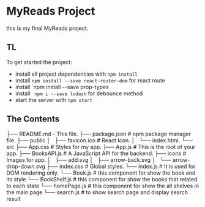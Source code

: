 # MyReads Project
this is my final MyReads project.

## TL

To get started the project:

* install all project dependencies with `npm install`
* install `npm install --save react-router-dom` for react route 
* install `npm install --save prop-types
* install ` npm i --save lodash` for debounce method
* start the server with `npm start`


## The Contents
├── README.md - This file.
├── package.json # npm package manager file.
├── public
│   ├── favicon.ico # React Icon.
│   └── index.html.
└── src
    ├── App.css # Styles for my app. 
    ├── App.js # This is the root of your app.
    ├── BooksAPI.js # A JavaScript API for the backend.
    ├── icons # Images for app.
    │   ├── add.svg
    │   ├── arrow-back.svg
    │   └── arrow-drop-down.svg
    ├── index.css # Global styles.
    └── index.js # It is used for DOM rendering only.
    └── Book.js # this component for show the book and its style
    └── BookShelf.js # this component for show the books that related to each state 
    └── homePage.js # this component for show the all shelves in the main page 
    └── search.js # to show search page and display search result 
        



